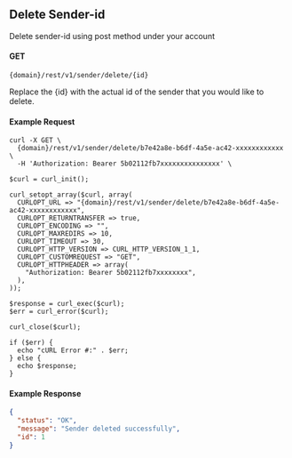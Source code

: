 ## Delete Sender-id

Delete sender-id using post method under your account

#### GET

```
{domain}/rest/v1/sender/delete/{id}
```

Replace the {id} with the actual id of the sender that you would like to delete.

#### Example Request

```
curl -X GET \
  {domain}/rest/v1/sender/delete/b7e42a8e-b6df-4a5e-ac42-xxxxxxxxxxxx \
  -H 'Authorization: Bearer 5b02112fb7xxxxxxxxxxxxxxx' \
```

```
$curl = curl_init();

curl_setopt_array($curl, array(
  CURLOPT_URL => "{domain}/rest/v1/sender/delete/b7e42a8e-b6df-4a5e-ac42-xxxxxxxxxxxx",
  CURLOPT_RETURNTRANSFER => true,
  CURLOPT_ENCODING => "",
  CURLOPT_MAXREDIRS => 10,
  CURLOPT_TIMEOUT => 30,
  CURLOPT_HTTP_VERSION => CURL_HTTP_VERSION_1_1,
  CURLOPT_CUSTOMREQUEST => "GET",
  CURLOPT_HTTPHEADER => array(
    "Authorization: Bearer 5b02112fb7xxxxxxxx",
  ),
));

$response = curl_exec($curl);
$err = curl_error($curl);

curl_close($curl);

if ($err) {
  echo "cURL Error #:" . $err;
} else {
  echo $response;
}
```

#### Example Response

```json
{
  "status": "OK",
  "message": "Sender deleted successfully",
  "id": 1
}
```
